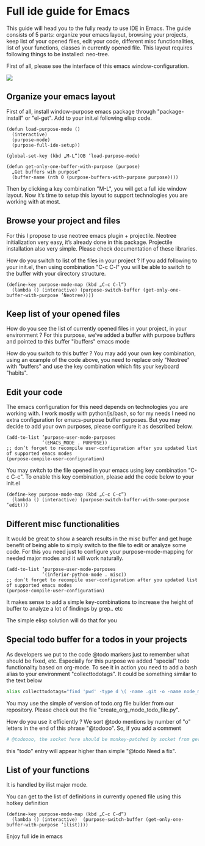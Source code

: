 # Full ide guide for Emacs

<p>
This guide will head you to the fully ready to use IDE in Emacs. The guide consists of 5 parts: organize your emacs layout, browsing your projects, keep list of your opened files, edit your code, different misc functionalities, list of your functions, classes in currently opened file. This layout requires following things to be installed: neo-tree.
</p>

First of all, please see the interface of this emacs window-configuration.

![](https://github.com/sergeyglazyrindev/emacs-purpose/blob/master/layouts/full-ide.png|alt=full-ide)

## Organize your emacs layout

First of all, install window-purpose emacs package through "package-install" or "el-get". Add to your init.el following elisp code.

```elisp
(defun load-purpose-mode ()
  (interactive)
  (purpose-mode)
  (purpose-full-ide-setup))

(global-set-key (kbd „M-L“)OB ’load-purpose-mode)

(defun get-only-one-buffer-with-purpose (purpose)
  „Get buffers wih purpose“
  (buffer-name (nth 0 (purpose-buffers-with-purpose purpose))))
```

Then by clicking a key combination "M-L", you will get a full ide window layout. Now it’s time to setup this layout to support technologies you are working with at most.

## Browse your project and files

For this I propose to use neotree emacs plugin + projectile. Neotree initialization very easy, it’s already done in this package. Projectile installation also very simple. Please check documentation of these libraries.

How do you switch to list of the files in your project ?
If you add following to your init.el, then using combination "C-c C-l" you will be able to switch to the buffer with your directory structure.

```elisp
(define-key purpose-mode-map (kbd „C-c C-l“)
  (lambda () (interactive) (purpose-switch-buffer (get-only-one-buffer-with-purpose ’Neotree))))

```

## Keep list of your opened files

How do you see the list of currently opened files in your project, in your environment ? For this purpose, we’ve added a buffer with purpose buffers and pointed to this buffer "ibuffers" emacs mode

How do you switch to this buffer ? You may add your own key combination, using an example of the code above, you need to replace only "Neotree" with "buffers" and use the key combination which fits your keyboard "habits".

## Edit your code

The emacs configuration for this need depends on technologies you are working with. I work mostly with python/js/bash, so for my needs I need no extra configuration for emacs-purpose buffer purposes. But you may decide to add your own purposes, please configure it as described below.

```elisp
(add-to-list ’purpose-user-mode-purposes
             ’(EMACS_MODE . PURPOSE))
;; don’t forget to recompile user-configuration after you updated list of supported emacs modes
(purpose-compile-user-configuration)

```

You may switch to the file opened in your emacs using key combination "C-c C-c". To enable this key combination, please add the code below to your init.el

```elisp
(define-key purpose-mode-map (kbd „C-c C-c“)
  (lambda () (interactive) (purpose-switch-buffer-with-some-purpose ’edit)))

```


## Different misc functionalities

It would be great to show a search results in the misc buffer and get huge benefit of being able to simply switch to the file to edit or analyze some code. For this you need just to configure your purpose-mode-mapping for needed major modes and it will work naturally.

```elisp
(add-to-list ’purpose-user-mode-purposes
             ’(inferior-python-mode . misc))
;; don’t forget to recompile user-configuration after you updated list of supported emacs modes
(purpose-compile-user-configuration)

```

It makes sense to add a simple key-combinations to increase the height of buffer to analyze a lot of findings by grep.. etc

The simple elisp solution will do that for you

## Special todo buffer for a todos in your projects

As developers we put to the code @todo markers just to remember what should be fixed, etc. Especially for this purpose we added "special" todo functionality based on org-mode. To see it in action you need to add a bash alias to your environment "collecttodotags". It could be something similar to the text below

```bash
alias collecttodotags="find 'pwd' -type d \( -name .git -o -name node_modules \) -prune -o -type f \( -name todo.org \) -prune -o -type f -print -exec grep -n ’@todo’ ’{}’ \; | create_org_mode_todo_file.py > ./todo.org"
```

You may use the simple of version of todo.org file builder from our repository. Please check out the file "create_org_mode_todo_file.py".

How do you use it efficiently ? We sort @todo mentions by number of "o" letters in the end of this phrase "@todooo". So, if you add a comment

```python
# @todoooo, the socket here should be monkey-patched by socket from gevent
```

this "todo" entry will appear higher than simple "@todo Need a fix".

## List of your functions

It is handled by ilist major mode.

You can get to the list of definitions in currently opened file using this hotkey definition

```elisp
(define-key purpose-mode-map (kbd „C-c C-d“)
  (lambda () (interactive)  (purpose-switch-buffer (get-only-one-buffer-with-purpose ’ilist))))

```

Enjoy full ide in emacs
